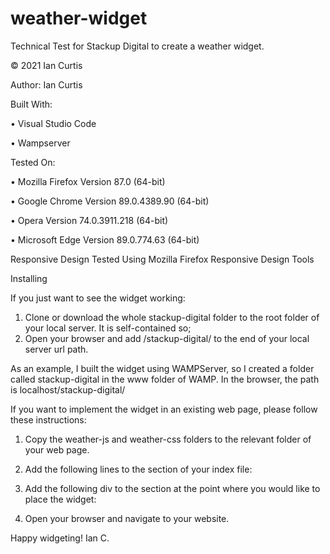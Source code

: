 # weather-widget
Technical Test for Stackup Digital to create a weather widget.

© 2021 Ian Curtis

Author: Ian Curtis

Built With:

• Visual Studio Code

• Wampserver

Tested On:

• Mozilla Firefox Version 87.0 (64-bit)

• Google Chrome Version 89.0.4389.90 (64-bit)

• Opera Version 74.0.3911.218 (64-bit)

• Microsoft Edge Version 89.0.774.63 (64-bit)

Responsive Design Tested Using Mozilla Firefox Responsive Design Tools

Installing

If you just want to see the widget working:

1.  Clone or download the whole stackup-digital folder to the root folder of your local server. It is self-contained so;
2.  Open your browser and add /stackup-digital/ to the end of your local server url path.

As an example, I built the widget using WAMPServer, so I created a folder called stackup-digital in the www folder of WAMP.
In the browser, the path is localhost/stackup-digital/

If you want to implement the widget in an existing web page, please follow these instructions:

1.  Copy the weather-js and weather-css folders to the relevant folder of your web page.

2.  Add the following lines to the <head> section of your index file:
    <!--    CSS     -->
    <link rel="stylesheet" type="text/css" href="weather-css/styles.css">
    <!--    JavaScript      -->
    <script src="weather-js/scripts.js"></script>
    <!--    FONTS   -->
    <link rel="preconnect" href="https://fonts.gstatic.com">
    <link href="https://fonts.googleapis.com/css2?family=Roboto:ital,wght@0,400;1,700&display=swap" rel="stylesheet">

3.  Add the following div to the <body> section at the point where you would like to place the widget:
    <div id="weather"></div>

4.  Open your browser and navigate to your website.

Happy widgeting!
Ian C.
